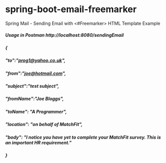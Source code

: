 # spring-boot-email-freemarker
Spring Mail - Sending Email with &lt;#Freemarker> HTML Template Example

##### Usage in Postman http://localhost:8080/sendingEmail
##### {
#####    "to":"prog1@yahoo.co.uk",
#####    "from":"joe@hotmail.com",
#####    "subject":"test subject",
#####    "fromName":"Joe Bloggs",
#####    "toName": "A Programmer",
#####    "location": "on behalf of <strong>Match</strong>Fit",
#####    "body": "I notice you have yet to complete your <strong>Match</strong>Fit survey.  This is an important HR requirement."
##### }
